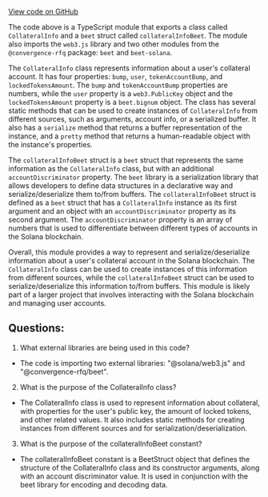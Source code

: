 [View code on GitHub](https://github.com/convergence-rfq/convergence-program-library/rfq/js/generated/accounts/CollateralInfo.d.ts)

The code above is a TypeScript module that exports a class called `CollateralInfo` and a `beet` struct called `collateralInfoBeet`. The module also imports the `web3.js` library and two other modules from the `@convergence-rfq` package: `beet` and `beet-solana`.

The `CollateralInfo` class represents information about a user's collateral account. It has four properties: `bump`, `user`, `tokenAccountBump`, and `lockedTokensAmount`. The `bump` and `tokenAccountBump` properties are numbers, while the `user` property is a `web3.PublicKey` object and the `lockedTokensAmount` property is a `beet.bignum` object. The class has several static methods that can be used to create instances of `CollateralInfo` from different sources, such as arguments, account info, or a serialized buffer. It also has a `serialize` method that returns a buffer representation of the instance, and a `pretty` method that returns a human-readable object with the instance's properties.

The `collateralInfoBeet` struct is a `beet` struct that represents the same information as the `CollateralInfo` class, but with an additional `accountDiscriminator` property. The `beet` library is a serialization library that allows developers to define data structures in a declarative way and serialize/deserialize them to/from buffers. The `collateralInfoBeet` struct is defined as a `beet` struct that has a `CollateralInfo` instance as its first argument and an object with an `accountDiscriminator` property as its second argument. The `accountDiscriminator` property is an array of numbers that is used to differentiate between different types of accounts in the Solana blockchain.

Overall, this module provides a way to represent and serialize/deserialize information about a user's collateral account in the Solana blockchain. The `CollateralInfo` class can be used to create instances of this information from different sources, while the `collateralInfoBeet` struct can be used to serialize/deserialize this information to/from buffers. This module is likely part of a larger project that involves interacting with the Solana blockchain and managing user accounts.
## Questions: 
 1. What external libraries are being used in this code?
- The code is importing two external libraries: "@solana/web3.js" and "@convergence-rfq/beet".

2. What is the purpose of the CollateralInfo class?
- The CollateralInfo class is used to represent information about collateral, with properties for the user's public key, the amount of locked tokens, and other related values. It also includes static methods for creating instances from different sources and for serialization/deserialization.

3. What is the purpose of the collateralInfoBeet constant?
- The collateralInfoBeet constant is a BeetStruct object that defines the structure of the CollateralInfo class and its constructor arguments, along with an account discriminator value. It is used in conjunction with the beet library for encoding and decoding data.